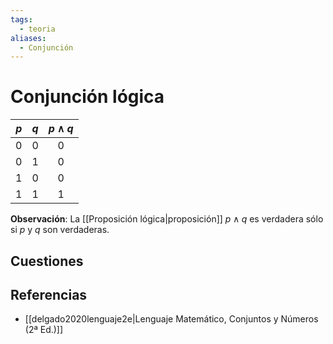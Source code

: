 ```yaml
---
tags:
  - teoria
aliases:
  - Conjunción
---
```

# Conjunción lógica

| $p$ | $q$ | $p \land q$ |
| :-: | :-: | :---------: |
|  0  |  0  |      0      |
|  0  |  1  |      0      |
|  1  |  0  |      0      |
|  1  |  1  |      1      |

**Observación**: La [[Proposición lógica|proposición]] $p \land q$ es verdadera sólo si $p$ y $q$ son verdaderas.

## Cuestiones

## Referencias
- [[delgado2020lenguaje2e|Lenguaje Matemático, Conjuntos y Números (2ª Ed.)]]
